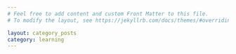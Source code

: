 ```yaml
---
# Feel free to add content and custom Front Matter to this file.
# To modify the layout, see https://jekyllrb.com/docs/themes/#overriding-theme-defaults

layout: category_posts
category: learning
---
```

